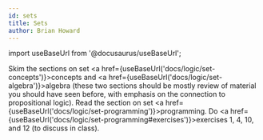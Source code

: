 ```yaml
---
id: sets
title: Sets
author: Brian Howard
---
```

import useBaseUrl from '@docusaurus/useBaseUrl';

Skim the sections on set <a href={useBaseUrl('docs/logic/set-concepts')}>concepts</a> and <a href={useBaseUrl('docs/logic/set-algebra')}>algebra</a> (these two sections
should be mostly review of material you should have seen before, with emphasis
on the connection to propositional logic). Read the section on set <a href={useBaseUrl('docs/logic/set-programming')}>programming</a>.
Do <a href={useBaseUrl('docs/logic/set-programming#exercises')}>exercises 1, 4, 10, and 12</a> (to discuss in class).
